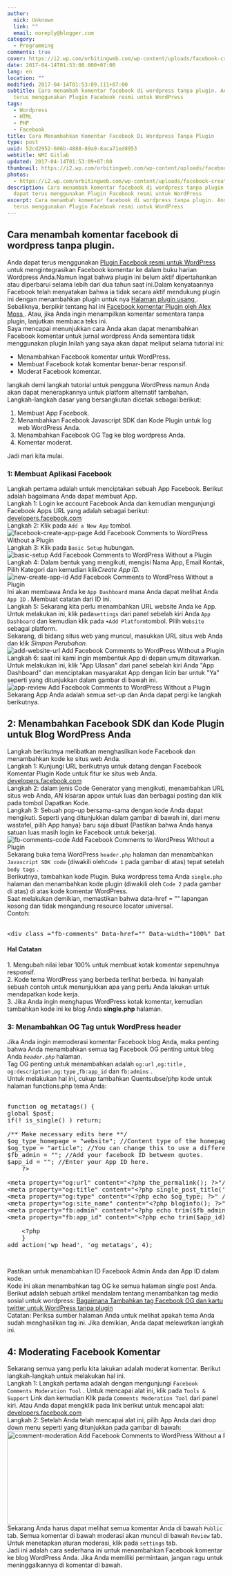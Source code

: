 ```yaml
---
author:
  nick: Unknown
  link: ""
  email: noreply@blogger.com
category:
  - Programming
comments: true
cover: https://i2.wp.com/orbitingweb.com/wp-content/uploads/facebook-create-app-page.png?resize=641%2C174
date: 2017-04-14T01:53:00.000+07:00
lang: en
location: ""
modified: 2017-04-14T01:53:09.111+07:00
subtitle: Cara menambah komentar facebook di wordpress tanpa plugin. Anda dapat
  terus menggunakan Plugin Facebook resmi untuk WordPress
tags:
  - Wordpress
  - HTML
  - PHP
  - Facebook
title: Cara Menambahkan Komentar Facebook Di Wordpress Tanpa Plugin
type: post
uuid: 52cd2952-606b-4888-89a9-8aca71ed8953
webtitle: WMI Gitlab
updated: 2017-04-14T01:53:09+07:00
thumbnail: https://i2.wp.com/orbitingweb.com/wp-content/uploads/facebook-create-app-page.png?resize=641%2C174
photos:
  - https://i2.wp.com/orbitingweb.com/wp-content/uploads/facebook-create-app-page.png?resize=641%2C174
description: Cara menambah komentar facebook di wordpress tanpa plugin. Anda
  dapat terus menggunakan Plugin Facebook resmi untuk WordPress
excerpt: Cara menambah komentar facebook di wordpress tanpa plugin. Anda dapat
  terus menggunakan Plugin Facebook resmi untuk WordPress
---
```


<div dir="ltr" style="text-align: left;" trbidi="on"><h2> Cara menambah komentar facebook di wordpress tanpa plugin. </h2><div><div>Anda dapat terus menggunakan    <a href="https://translate.googleusercontent.com/translate_c?depth=1&amp;nv=1&amp;rurl=translate.google.com&amp;sl=auto&amp;sp=nmt4&amp;tl=id&amp;u=http://l3n4r0xblog.cf/out/aHR0cHM6Ly9hZGYubHkvMTEwMjQ1NjEvaHR0cHM6Ly93b3JkcHJlc3Mub3JnL3BsdWdpbnMvZmFjZWJvb2sv&amp;usg=ALkJrhgc4VtWJZNhINqTsk55B2hmaqrhGw" rel="noopener noreferer nofollow" title="Resmi Facebook Plugin Untuk WordPress">    Plugin Facebook resmi untuk WordPress    </a>   untuk mengintegrasikan Facebook komentar ke dalam buku harian    Wordpress Anda.Namun ingat bahwa plugin ini belum aktif    dipertahankan atau diperbarui selama lebih dari dua tahun saat    ini.Dalam kenyataannya Facebook telah menyatakan bahwa ia tidak    secara aktif mendukung plugin ini dengan menambahkan plugin untuk    nya    <a href="https://translate.googleusercontent.com/translate_c?depth=1&amp;nv=1&amp;rurl=translate.google.com&amp;sl=auto&amp;sp=nmt4&amp;tl=id&amp;u=http://l3n4r0xblog.cf/out/aHR0cHM6Ly9hZGYubHkvMTEwMjQ1NjEvaHR0cHM6Ly9kZXZlbG9wZXJzLmZhY2Vib29rLmNvbS9kb2NzL3BsdWdpbnMvZGVwcmVjYXRlZA%3D%3D&amp;usg=ALkJrhje7GG-ImDbOsh2BT8IDMyH3MblGw" rel="noopener noreferer nofollow" title="Usang Halaman Plugin">    Halaman plugin usang    </a>   . Sebaliknya, berpikir tentang hal ini    <a href="https://translate.googleusercontent.com/translate_c?depth=1&amp;nv=1&amp;rurl=translate.google.com&amp;sl=auto&amp;sp=nmt4&amp;tl=id&amp;u=http://l3n4r0xblog.cf/out/aHR0cHM6Ly9hZGYubHkvMTEwMjQ1NjEvaHR0cHM6Ly93b3JkcHJlc3Mub3JnL3BsdWdpbnMvZmFjZWJvb2stY29tbWVudHMtcGx1Z2luLw%3D%3D&amp;usg=ALkJrhiBn09JTJBcsf6sOuXtsrV8ZI8H_g" rel="noopener noreferer nofollow" title="Facebook Komentar Plugin By Alex Moss">    Facebook komentar Plugin oleh Alex Moss    </a>   . Atau, jika Anda ingin menampilkan komentar sementara tanpa    plugin, lanjutkan membaca teks ini.   </div><div>Saya mencapai menunjukkan cara Anda akan dapat menambahkan Facebook    komentar untuk jurnal wordpress Anda sementara tidak menggunakan    plugin.Inilah yang saya akan dapat meliput selama tutorial ini:   </div><ul><li>   Menambahkan Facebook komentar untuk WordPress.   </li><li>   Membuat Facebook kotak komentar benar-benar responsif.   </li><li>   Moderat Facebook komentar.   </li></ul><div>langkah demi langkah tutorial untuk pengguna WordPress namun Anda    akan dapat menerapkannya untuk platform alternatif tambahan.   </div><div><div>Langkah-langkah dasar yang bersangkutan dicetak sebagai     berikut:    </div><ol><li>    Membuat App Facebook.    </li><li>    Menambahkan Facebook Javascript SDK dan Kode Plugin untuk log     web WordPress Anda.    </li><li>    Menambahkan Facebook OG Tag ke blog wordpress Anda.    </li><li>    Komentar moderat.    </li></ol></div><div>Jadi mari kita mulai.   </div><h3>  1: Membuat Aplikasi Facebook  </h3><div>Langkah pertama adalah untuk menciptakan sebuah App Facebook.    Berikut adalah bagaimana Anda dapat membuat App.   </div><div>Langkah 1: Login ke account Facebook Anda dan kemudian mengunjungi    Facebook Apps URL yang adalah sebagai berikut:    <a href="https://translate.googleusercontent.com/translate_c?depth=1&amp;nv=1&amp;rurl=translate.google.com&amp;sl=auto&amp;sp=nmt4&amp;tl=id&amp;u=http://l3n4r0xblog.cf/out/aHR0cHM6Ly9hZGYubHkvMTEwMjQ1NjEvaHR0cHM6Ly9kZXZlbG9wZXJzLmZhY2Vib29rLmNvbS9hcHBz&amp;usg=ALkJrhiS4F1XF63RR7NI44p8izqj221M7g" rel="noopener noreferer nofollow">    developers.facebook.com    </a>  </div><div>Langkah 2: Klik pada <code>Add a New App</code> tombol.   </div><div><img alt="facebook-create-app-page Add Facebook Comments to WordPress Without a Plugin" src="https://res.cloudinary.com/practicaldev/image/fetch/orbitingweb.com/wp-content/uploads/facebook-create-app-page.png?resize=641%2C174" title="Menambahkan Facebook Komentar untuk WordPress Tanpa Plugin sebuah">  </div><div>Langkah 3: Klik pada <code>Basic Setup</code> hubungan.   </div><div><img alt="basic-setup Add Facebook Comments to WordPress Without a Plugin" src="https://res.cloudinary.com/practicaldev/image/fetch/orbitingweb.com/wp-content/uploads/basic-setup.png?resize=525%2C341" title="Menambahkan Facebook Komentar untuk WordPress Tanpa Plugin sebuah">  </div><div>Langkah 4: Dalam bentuk yang mengikuti, mengisi Nama App, Email    Kontak, Pilih Kategori dan kemudian klik<em>Create App ID.</em>  </div><div><img alt="new-create-app-id Add Facebook Comments to WordPress Without a Plugin" src="https://res.cloudinary.com/practicaldev/image/fetch/orbitingweb.com/wp-content/uploads/new-create-app-id.png?resize=558%2C426" title="Menambahkan Facebook Komentar untuk WordPress Tanpa Plugin sebuah">  </div><div>Ini akan membawa Anda ke <code>App Dashboard</code> mana Anda dapat    melihat Anda <code>App ID</code> . Membuat catatan dari ID ini.   </div><div>Langkah 5: Sekarang kita perlu menambahkan URL website Anda ke App.    Untuk melakukan ini, klik pada<code>settings</code> dari panel sebelah kiri Anda <code>App Dashboard</code> dan kemudian klik pada   <code>+Add Platform</code>tombol. Pilih <code>Website</code>   sebagai platform.   </div><div>Sekarang, di bidang situs web yang muncul, masukkan URL situs web    Anda dan klik <em>Simpan Perubahan.</em>  </div><div><img alt="add-website-url Add Facebook Comments to WordPress Without a Plugin" src="https://res.cloudinary.com/practicaldev/image/fetch/orbitingweb.com/wp-content/uploads/add-website-url.png?resize=541%2C542" title="Menambahkan Facebook Komentar untuk WordPress Tanpa Plugin sebuah">  </div><div>Langkah 6: saat ini kami ingin membentuk App di depan umum    ditawarkan. Untuk melakukan ini, klik "App Ulasan" dari panel    sebelah kiri Anda "App Dashboard" dan menciptakan masyarakat App    dengan licin bar untuk "Ya" seperti yang ditunjukkan dalam gambar    di bawah ini.   </div><div><img alt="app-review Add Facebook Comments to WordPress Without a Plugin" src="https://res.cloudinary.com/practicaldev/image/fetch/orbitingweb.com/wp-content/uploads/app-review.png?resize=687%2C230" title="Menambahkan Facebook Komentar untuk WordPress Tanpa Plugin sebuah">  </div><div>Sekarang App Anda adalah semua set-up dan Anda dapat pergi ke    langkah berikutnya.   </div><h2 id="adding_code_two">  2: Menambahkan Facebook SDK dan Kode Plugin untuk Blog WordPress Anda  </h2><div>Langkah berikutnya melibatkan menghasilkan kode Facebook dan    menambahkan kode ke situs web Anda.   </div><div>Langkah 1: Kunjungi URL berikutnya untuk datang dengan Facebook    Komentar Plugin Kode untuk fitur ke situs web Anda.   </div><div><a href="https://translate.googleusercontent.com/translate_c?depth=1&amp;nv=1&amp;rurl=translate.google.com&amp;sl=auto&amp;sp=nmt4&amp;tl=id&amp;u=http://l3n4r0xblog.cf/out/aHR0cHM6Ly9hZGYubHkvMTEwMjQ1NjEvaHR0cHM6Ly9kZXZlbG9wZXJzLmZhY2Vib29rLmNvbS9kb2NzL3BsdWdpbnMvY29tbWVudHM%3D&amp;usg=ALkJrhgsLZyam_Tc4-yxslnZO71BKxKKrg" rel="noopener noreferer nofollow">    developers.facebook.com    </a>  </div><div>Langkah 2: dalam jenis Code Generator yang mengikuti, menambahkan    URL situs web Anda, AN kisaran appox untuk luas dan berbagai    posting dan klik pada tombol Dapatkan Kode.   </div><div>Langkah 3: Sebuah pop-up bersama-sama dengan kode Anda dapat    mengikuti. Seperti yang ditunjukkan dalam gambar di bawah ini, dari    menu wastafel, pilih App hanya} baru saja dibuat (Pastikan bahwa    Anda hanya satuan luas masih login ke Facebook untuk bekerja).   </div><div><img alt="fb-comments-code Add Facebook Comments to WordPress Without a Plugin" src="https://res.cloudinary.com/practicaldev/image/fetch/orbitingweb.com/wp-content/uploads/fb-comments-code.png?resize=687%2C536" title="Menambahkan Facebook Komentar untuk WordPress Tanpa Plugin sebuah">  </div><div>Sekarang buka tema WordPress <code>header.php</code> halaman dan menambahkan <code>Javascript SDK code</code> (diwakili oleh<code>Code 1</code> pada gambar di atas) tepat setelah   <code>body tags</code> .   </div><div>Berikutnya, tambahkan kode Plugin. Buka wordpress tema Anda   <code>single.php</code> halaman dan menambahkan kode plugin    (diwakili oleh&nbsp;<code>Code 2</code> pada gambar di atas) di atas kode    komentar WordPress.   </div><div>Saat melakukan demikian, memastikan bahwa data-href = "" lapangan    kosong dan tidak mengandung resource locator universal.   </div><div>Contoh:   <br><br></div><div></div><pre>&lt;div class ="fb-comments" Data-href="" Data-width="100%" Data-numposts="10"&gt;&lt;div&gt;</pre><h4>Hal Catatan</h4>1. Mengubah nilai lebar 100% untuk membuat kotak komentar sepenuhnya   responsif.  <br>2. Kode tema WordPress yang berbeda terlihat berbeda. Ini hanyalah   sebuah contoh untuk menunjukkan apa yang perlu Anda lakukan untuk   mendapatkan kode kerja.  <br>3. Jika Anda ingin menghapus WordPress kotak komentar, kemudian   tambahkan kode ini ke blog Anda <strong>single.php</strong> halaman.  <br><h3>  3: Menambahkan OG Tag untuk WordPress header  </h3><div>Jika Anda ingin memoderasi komentar Facebook blog Anda, maka    penting bahwa Anda menambahkan semua tag Facebook OG penting untuk    blog Anda <em><code>header.php</code></em> halaman.   </div><div>Tag OG penting untuk menambahkan adalah <code>og:url</code> ,<code>og:title</code> , <code>og:description</code> ,<code>og:type</code> ,<code>fb:app_id</code> dan   <code>fb:admins</code> .   </div><div>Untuk melakukan hal ini, cukup tambahkan Quentsubse/php kode untuk    halaman functions.php tema Anda:   <br><br></div><div></div><div></div><pre>function og_metatags() {<br>global $post;<br>if(! is_single() ) return;<br>    <br>/** Make necessary edits here **/<br>$og_type_homepage = "website"; //Content type of the homepage.<br>$og_type = "article"; //You can change this to use a different a content type if needed. Eg: profile.<br>$fb_admin = ""; //Add your facebook ID between quotes.<br>$app_id = ""; //Enter your App ID here.<br>    ?&gt;<br>    <br>&lt;meta property="og:url" content="&lt;?php the_permalink(); ?&gt;"/&gt;  <br>&lt;meta property="og:title" content="&lt;?php single_post_title(''); ?&gt;" /&gt;  <br>&lt;meta property="og:type" content="&lt;?php echo $og_type; ?&gt;" /&gt;<br>&lt;meta property="og:site_name" content="&lt;?php bloginfo(); ?&gt;" /&gt;<br>&lt;meta property="fb:admin" content="&lt;?php echo trim($fb_admin); ?&gt;" /&gt;<br>&lt;meta property="fb:app_id" content="&lt;?php echo trim($app_id); ?&gt;" /&gt;<br>            <br>    &lt;?php<br>    }<br>add_action('wp_head', 'og_metatags', 4);</pre><pre><br></pre><div></div><div>Pastikan untuk menambahkan ID Facebook Admin Anda dan App ID dalam    kode.   </div><div>Kode ini akan menambahkan tag OG ke semua halaman single post Anda.   </div><div>Berikut adalah sebuah artikel mendalam tentang menambahkan tag    media sosial untuk wordpress:    <a href="https://translate.googleusercontent.com/translate_c?depth=1&amp;nv=1&amp;rurl=translate.google.com&amp;sl=auto&amp;sp=nmt4&amp;tl=id&amp;u=http://l3n4r0xblog.cf/out/aHR0cHM6Ly9hZGYubHkvMTEwMjQ1NjEvaHR0cDovL29yYml0aW5nd2ViLmNvbS9ibG9nL3NvY2lhbC1tZWRpYS1tZXRhZGF0YS13b3JkcHJlc3Mv&amp;usg=ALkJrhhgakm7o19dQjkcyIUi_w32UWkNMg" rel="noopener noreferer nofollow" title="Cara Tambah Facebook OG Tag Dan Twitter Kartu Untuk WordPress Tanpa Plugin">    Bagaimana Tambahkan tag Facebook OG dan kartu twitter untuk     WordPress tanpa plugin    </a>  </div><div>Catatan: Periksa sumber halaman Anda untuk melihat apakah tema Anda    sudah menghasilkan tag ini. Jika demikian, Anda dapat melewatkan    langkah ini.   </div><h2 id="moderating_fb_comments">  4: Moderating Facebook Komentar  </h2><div>Sekarang semua yang perlu kita lakukan adalah moderat komentar.    Berikut langkah-langkah untuk melakukan hal ini.   </div><div>Langkah 1: Langkah pertama adalah dengan mengunjungi   <code>Facebook Comments Moderation Tool</code> . Untuk mencapai    alat ini, klik pada <code>Tools &amp; Support</code> Link dan    kemudian Klik pada <code>Comments Moderation Tool</code> dari panel    kiri. Atau Anda dapat mengklik pada link berikut untuk mencapai    alat:   </div><div><a href="https://translate.googleusercontent.com/translate_c?depth=1&amp;nv=1&amp;rurl=translate.google.com&amp;sl=auto&amp;sp=nmt4&amp;tl=id&amp;u=http://l3n4r0xblog.cf/out/aHR0cHM6Ly9hZGYubHkvMTEwMjQ1NjEvaHR0cHM6Ly9kZXZlbG9wZXJzLmZhY2Vib29rLmNvbS90b29scy9jb21tZW50cy8%3D&amp;usg=ALkJrhhpc3Nu28Y9jh-sjWPBtTPqa_dExA" rel="noopener noreferer nofollow" title="Developers.facebook.com">    developers.facebook.com    </a>  </div><div>Langkah 2: Setelah Anda telah mencapai alat ini, pilih App Anda    dari drop down menu seperti yang ditunjukkan pada gambar di bawah:   </div><div><img alt="comment-moderation Add Facebook Comments to WordPress Without a Plugin" height="216" src="https://res.cloudinary.com/practicaldev/image/fetch/orbitingweb.com/wp-content/uploads/comment-moderation.png?resize=745%2C252" title="Menambahkan Facebook Komentar untuk WordPress Tanpa Plugin sebuah" width="640">  </div><div>Sekarang Anda harus dapat melihat semua komentar Anda di bawah   <code>Public</code> tab. Semua komentar di bawah moderasi akan    muncul di bawah <code>Review</code> tab. Untuk menetapkan aturan    moderasi, klik pada <code>settings</code> tab.   </div><div></div><div>Jadi ini adalah cara sederhana ini untuk menambahkan Facebook    komentar ke blog WordPress Anda. Jika Anda memiliki permintaan,    jangan ragu untuk meninggalkannya di komentar di bawah.   </div></div></div>
